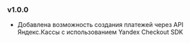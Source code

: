 ### v1.0.0
* Добавлена возможность создания платежей через API Яндекс.Кассы с использованием Yandex Checkout SDK
